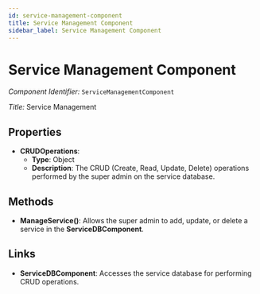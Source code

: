 ```yaml
---
id: service-management-component
title: Service Management Component
sidebar_label: Service Management Component
---
```


# Service Management Component

*Component Identifier:* `ServiceManagementComponent`

*Title:* Service Management

## Properties
- **CRUDOperations**:
  - **Type**: Object
  - **Description**: The CRUD (Create, Read, Update, Delete) operations performed by the super admin on the service database.

## Methods
- **ManageService()**: Allows the super admin to add, update, or delete a service in the **ServiceDBComponent**.

## Links
- **ServiceDBComponent**: Accesses the service database for performing CRUD operations.
